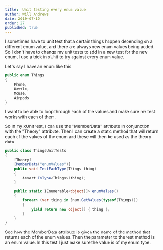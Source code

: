 ```yaml
---
title:  Unit testing every enum value
author: Will Andrews
date: 2019-07-15
order: 27
published: true
---
```


I sometimes have to unit test that a certain things happen depending on a different enum value, and there are always new enum values being added. So I don't have to change my unit tests to add in a new test for the new enum, I use a trick in xUnit to try against every enum value.

Let's say I have an enum like this.

``` c#
public enum Things
{
    Phone,
    Bottle,
    Mouse,
    Airpods
}
```

I want to be able to loop through each of the values and make sure my test works with each of them.

So in my xUnit test, I can use the "MemberData" attribute in conjunction with the "Theory" attribute. Then I can create a static method that will return each of the values of the enum and these will then be used as the theory data.

``` c#
public class ThingsUnitTests
{
    [Theory]
    [MemberData("enumValues")]
    public void TestEachType(Things thing)
    {
        Assert.IsType<Things>(thing);
    }

    public static IEnumerable<object[]> enumValues()
    {
        foreach (var thing in Enum.GetValues(typeof(Things)))
        {
            yield return new object[] { thing };
        }
    }
}
```

See how the MemberData attribute is given the name of the method that returns each of the enum values. Then the parameter to the test method is an enum value. In this test I just make sure the value is of my enum type. 
